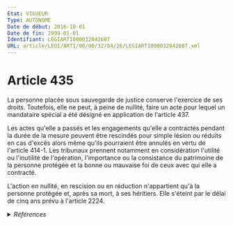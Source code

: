 ```yaml
---
État: VIGUEUR
Type: AUTONOME
Date de début: 2016-10-01
Date de fin: 2999-01-01
Identifiant: LEGIARTI000032042607
URL: article/LEGI/ARTI/00/00/32/04/26/LEGIARTI000032042607.xml
---
```


<h1>Article 435</h1>

La personne placée sous sauvegarde de justice conserve l'exercice de ses droits.
Toutefois, elle ne peut, à peine de nullité, faire un acte pour lequel un
mandataire spécial a été désigné en application de l'article 437.<br />

Les actes qu'elle a passés et les engagements qu'elle a contractés pendant la
durée de la mesure peuvent être rescindés pour simple lésion ou réduits en cas
d'excès alors même qu'ils pourraient être annulés en vertu de l'article 414-1.
Les tribunaux prennent notamment en considération l'utilité ou l'inutilité de
l'opération, l'importance ou la consistance du patrimoine de la personne
protégée et la bonne ou mauvaise foi de ceux avec qui elle a contracté.<br />

L'action en nullité, en rescision ou en réduction n'appartient qu'à la personne
protégée et, après sa mort, à ses héritiers. Elle s'éteint par le délai de cinq
ans prévu à l'article 2224.


<details>
  <summary><em>Références</em></summary>

  <h2>Articles faisant référence à l'article</h2>
  
  <ul>
    <li>
      <a href="https://legal.tricoteuses.fr//redirection/LEGIARTI000019017112?vers=git&vers=legifrance">Code civil - article 2224 AUTONOME VIGUEUR, en vigueur depuis le 2008-06-19</a> CITATION cible
    </li>
    <li>
      <a href="https://legal.tricoteuses.fr//redirection/LEGIARTI000006427977?vers=git&vers=legifrance">Code civil - article 414-1 AUTONOME VIGUEUR, en vigueur depuis le 2009-01-01</a> CITATION cible
    </li>
    <li>
      <a href="https://legal.tricoteuses.fr//redirection/LEGIARTI000006447327?vers=git&vers=legifrance">Code civil - article 2224 AUTONOME MODIFIE, en vigueur du 1804-03-21 au 2008-06-19</a> CITATION cible
    </li>
    <li>
      <a href="https://legal.tricoteuses.fr//redirection/LEGIARTI000032042597?vers=git&vers=legifrance">Code civil - article 465 AUTONOME VIGUEUR, en vigueur depuis le 2016-10-01</a> CITATION source
    </li>
    <li>
      <a href="https://legal.tricoteuses.fr//redirection/LEGIARTI000032006579?vers=git&vers=legifrance">Ordonnance n° 2016-131 du 10 février 2016 portant réforme du droit des contrats, du régime général et de la preuve des obligations - article 5 ENTIEREMENT_MODIF</a> MODIFIE source
    </li>
    <li>
      <a href="https://legal.tricoteuses.fr//redirection/LEGIARTI000006427475?vers=git&vers=legifrance">Code civil - article 437 AUTONOME VIGUEUR, en vigueur depuis le 2009-01-01</a> CITATION cible
    </li>
    <li>
      <a href="https://legal.tricoteuses.fr//redirection/LEGIARTI000006427474?vers=git&vers=legifrance">Code civil - article 437 AUTONOME MODIFIE, en vigueur du 1965-06-15 au 2009-01-01</a> CITATION cible
    </li>
  </ul>
  
  <h2>Références faites par l'article</h2>
  
  <ul>
    <li>
      2016-02-10 MODIFIE cible <a href="https://legal.tricoteuses.fr//redirection/LEGIARTI000032006579?vers=git&vers=legifrance">Ordonnance n° 2016-131 du 10 février 2016 portant réforme du droit des contrats, du régime général et de la preuve des obligations - article 5 ENTIEREMENT_MODIF</a>
    </li>
    <li>
      2999-01-01 CITATION cible <a href="https://legal.tricoteuses.fr//redirection/LEGIARTI000032041045?vers=git&vers=legifrance">Code civil - article 1150 AUTONOME VIGUEUR, en vigueur depuis le 2016-10-01</a>
    </li>
    <li>
      2999-01-01 CITATION source <a href="https://legal.tricoteuses.fr//redirection/LEGIARTI000006447327?vers=git&vers=legifrance">Code civil - article 2224 AUTONOME MODIFIE, en vigueur du 1804-03-21 au 2008-06-19</a>
    </li>
    <li>
      2999-01-01 CITATION source <a href="https://legal.tricoteuses.fr//redirection/LEGIARTI000006427977?vers=git&vers=legifrance">Code civil - article 414-1 AUTONOME VIGUEUR, en vigueur depuis le 2009-01-01</a>
    </li>
    <li>
      2999-01-01 CITATION cible <a href="https://legal.tricoteuses.fr//redirection/LEGIARTI000006427475?vers=git&vers=legifrance">Code civil - article 437 AUTONOME VIGUEUR, en vigueur depuis le 2009-01-01</a>
    </li>
    <li>
      2999-01-01 CITATION cible <a href="https://legal.tricoteuses.fr//redirection/LEGIARTI000032042597?vers=git&vers=legifrance">Code civil - article 465 AUTONOME VIGUEUR, en vigueur depuis le 2016-10-01</a>
    </li>
    <li>
      CODIFICATION source Loi 1803-03-14
    </li>
  </ul>
</details>

